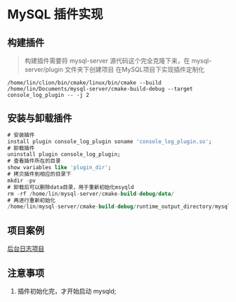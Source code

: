 # MySQL 插件实现
## 构建插件
> 构建插件需要将 mysql-server 源代码这个完全克隆下来，在 mysql-server/plugin 文件夹下创建项目
在MySQL项目下实现插件定制化
```shell
/home/lin/clion/bin/cmake/linux/bin/cmake --build /home/lin/Documents/mysql-server/cmake-build-debug --target console_log_plugin -- -j 2
```
## 安装与卸载插件
``` sql
# 安装插件
install plugin console_log_plugin soname 'console_log_plugin.so';
# 卸载插件
uninstall plugin console_log_plugin;
# 查看插件所在的目录
show variables like 'plugin_dir';
# 拷贝插件到相应的目录下
mkdir -pv 
# 卸载后可以删除data目录，用于重新初始化msyqld
rm -rf /home/lin/mysql-server/cmake-build-debug/data/
# 再进行重新初始化
/home/lin/mysql-server/cmake-build-debug/runtime_output_directory/mysqld -uroot --initialize-insecure

```
## 项目案例
[后台日志项目](../console_log_plugin/console_log.cpp)
## 注意事项
1. 插件初始化完，才开始启动 mysqld;
